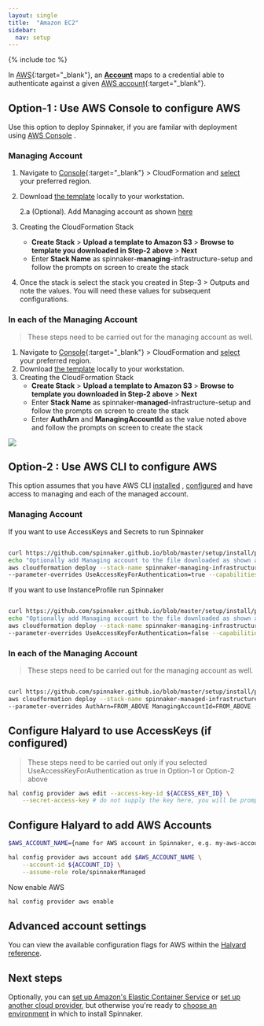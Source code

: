 ```yaml
---
layout: single
title:  "Amazon EC2"
sidebar:
  nav: setup
---
```


{% include toc %}

In [AWS](https://aws.amazon.com/){:target="\_blank"}, an [__Account__](/concepts/providers/#accounts)
maps to a credential able to authenticate against a given [AWS
account](https://aws.amazon.com/account/){:target="\_blank"}.

## Option-1 : Use AWS Console to configure AWS

Use this option to deploy Spinnaker, if you are familar with deployment using [AWS Console](https://console.aws.amazon.com/) .

### Managing Account
1. Navigate to [Console](https://console.aws.amazon.com/){:target="\_blank"} > CloudFormation and [select](https://docs.aws.amazon.com/awsconsolehelpdocs/latest/gsg/getting-started.html#select-region) your preferred region.
2. Download [the template](https://github.com/spinnaker.github.io/blob/master/setup/install/providers/aws/managing.yaml) locally to your workstation.
    
    2.a (Optional). Add Managing account as shown [here](https://github.com/spinnaker.github.io/blob/master/setup/install/providers/aws/managing.yaml#L104)
3. Creating the CloudFormation Stack
    * __Create Stack__ > __Upload a template to Amazon S3__ > __Browse to template you downloaded in Step-2 above__ > __Next__  
    * Enter __Stack Name__ as spinnaker-**managing**-infrastructure-setup and follow the prompts on screen to create the stack
4. Once the stack is select the stack you created in Step-3 > Outputs and note the values. You will need these values for subsequent configurations.


### In each of the Managing Account

> These steps need to be carried out for the managing account as well.

1. Navigate to [Console](https://console.aws.amazon.com/){:target="\_blank"} > CloudFormation and [select](https://docs.aws.amazon.com/awsconsolehelpdocs/latest/gsg/getting-started.html#select-region) your preferred region.
2. Download [the template](https://github.com/spinnaker.github.io/blob/master/setup/install/providers/aws/managed.yaml) locally to your workstation.
3. Creating the CloudFormation Stack
    * __Create Stack__ > __Upload a template to Amazon S3__ > __Browse to template you downloaded in Step-2 above__ > __Next__  
    * Enter __Stack Name__ as spinnaker-**managed**-infrastructure-setup and follow the prompts on screen to create the stack
    * Enter __AuthArn__ and __ManagingAccountId__ as the value noted above and follow the prompts on screen to create the stack

![](../outputs_cloudformation.png)

## Option-2 : Use AWS CLI to configure AWS

This option assumes that you have AWS CLI [installed](https://docs.aws.amazon.com/cli/latest/userguide/installing.html) ,
[configured](https://docs.aws.amazon.com/cli/latest/userguide/cli-chap-getting-started.html) and have access to managing and each of the managed account.


### Managing Account

If you want to use AccessKeys and Secrets to run Spinnaker

```bash

curl https://github.com/spinnaker.github.io/blob/master/setup/install/providers/aws/managing.yaml
echo "Optionally add Managing account to the file downloaded as shown at https://github.com/spinnaker.github.io/blob/master/setup/install/providers/aws/managing.yaml#L104"
aws cloudformation deploy --stack-name spinnaker-managing-infrastructure-setup --template-file managing.yaml \
--parameter-overrides UseAccessKeyForAuthentication=true --capabilities CAPABILITY_NAMED_IAM --region us-west-2
```

If you want to use InstanceProfile run Spinnaker

```bash

curl https://github.com/spinnaker.github.io/blob/master/setup/install/providers/aws/managing.yaml
echo "Optionally add Managing account to the file downloaded as shown at https://github.com/spinnaker.github.io/blob/master/setup/install/providers/aws/managing.yaml#L104"
aws cloudformation deploy --stack-name spinnaker-managing-infrastructure-setup --template-file managing.yaml \
--parameter-overrides UseAccessKeyForAuthentication=false --capabilities CAPABILITY_NAMED_IAM --region us-west-2
```

### In each of the Managing Account

> These steps need to be carried out for the managing account as well.


```bash

curl https://github.com/spinnaker.github.io/blob/master/setup/install/providers/aws/managed.yaml
aws cloudformation deploy --stack-name spinnaker-managed-infrastructure-setup --template-file managed.yaml \
--parameter-overrides AuthArn=FROM_ABOVE ManagingAccountId=FROM_ABOVE --capabilities CAPABILITY_NAMED_IAM --region us-west-2
```
 
 
## Configure Halyard to use AccessKeys (if configured)

> These steps need to be carried out only if you selected UseAccessKeyForAuthentication as true in Option-1 or Option-2 above

```bash
hal config provider aws edit --access-key-id ${ACCESS_KEY_ID} \
    --secret-access-key # do not supply the key here, you will be prompted
```

## Configure Halyard to add AWS Accounts

```bash
$AWS_ACCOUNT_NAME={name for AWS account in Spinnaker, e.g. my-aws-account}

hal config provider aws account add $AWS_ACCOUNT_NAME \
    --account-id ${ACCOUNT_ID} \
    --assume-role role/spinnakerManaged
```

Now enable AWS

```bash
hal config provider aws enable
```

## Advanced account settings

You can view the available configuration flags for AWS within the
[Halyard reference](/reference/halyard/commands#hal-config-provider-aws-account-add).

## Next steps

Optionally, you can [set up Amazon's Elastic Container
Service](/setup/install/providers/aws/aws-ecs/) or [set up another cloud
provider](/setup/install/providers/), but otherwise you're ready to
[choose an environment](/setup/install/environment/)
in which to install Spinnaker.
